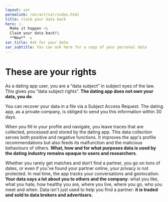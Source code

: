 ```yaml
---
layout: sar
permalink: /en/act/sar/index.html
title: claim your data back
hero: |-
  Make it happen —\
  Claim your data back!\
  **Now**  ⤵️
sar_title: Ask for your data
sar_subtitle: You can ask here for a copy of your personal data
---
```

# These are your rights

As a dating app user, you are a “data subject” in subject eyes of the law. This gives you “data subject rights”. **The dating app does not own your data, you do**. 

You can recover your data in a file via a Subject Access Request. The dating app, as a private company, is obliged to send you this information within 30 days.

When you fill in your profile and navigate, you leave traces that are collected, processed and stored by the dating app. This data collection serves both positive and negative functions. It improves the app's profile recommendations but also feeds its malfunction and the malicious behaviours of others. **What, how and for what purposes data is used by the dating industry remains opaque to users and researchers**.

Whether you rarely get matches and don’t find a partner, you go on tons of dates, or even if you've found your partner online, your privacy is not protected. In real time, the app tracks your conversations and geolocation. **Your data says a lot about you to others and the company**: what you like, what you hate, how healthy you are, where you live, where you go, who you meet and when. Data isn't just used to help you find a partner: **it is traded and sold to data brokers and advertisers.**